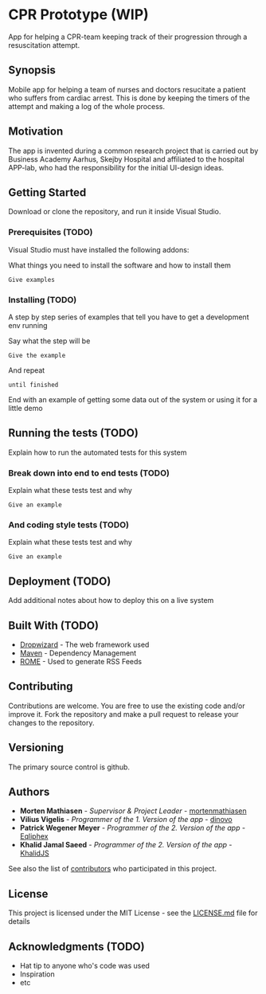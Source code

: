 # CPR Prototype (WIP)

App for helping a CPR-team keeping track of their progression through a resuscitation attempt. 

## Synopsis

Mobile app for helping a team of nurses and doctors resucitate a patient who suffers from cardiac arrest. This is done by keeping the
timers of the attempt and making a log of the whole process.

## Motivation

The app is invented during a common research project that is carried out by Business Academy Aarhus, Skejby Hospital and affiliated to the hospital APP-lab, who had the responsibility for the initial UI-design ideas.

## Getting Started

Download or clone the repository, and run it inside Visual Studio.

### Prerequisites (TODO)

Visual Studio must have installed the following addons:


What things you need to install the software and how to install them

```
Give examples
```

### Installing (TODO)

A step by step series of examples that tell you have to get a development env running

Say what the step will be

```
Give the example
```

And repeat

```
until finished
```

End with an example of getting some data out of the system or using it for a little demo

## Running the tests (TODO) 

Explain how to run the automated tests for this system

### Break down into end to end tests (TODO)

Explain what these tests test and why

```
Give an example
```

### And coding style tests (TODO)

Explain what these tests test and why

```
Give an example
```

## Deployment (TODO)

Add additional notes about how to deploy this on a live system

## Built With (TODO)

* [Dropwizard](http://www.dropwizard.io/1.0.2/docs/) - The web framework used
* [Maven](https://maven.apache.org/) - Dependency Management
* [ROME](https://rometools.github.io/rome/) - Used to generate RSS Feeds

## Contributing 

Contributions are welcome. You are free to use the existing code and/or improve it. Fork the repository and make a pull request to release your changes to the repository.

## Versioning

The primary source control is github.

## Authors

* **Morten Mathiasen** - *Supervisor & Project Leader* - [mortenmathiasen](https://github.com/mortenmathiasen)
* **Vilius Vigelis** - *Programmer of the 1. Version of the app* - [dinovo](https://github.com/dinovo)
* **Patrick Wegener Meyer** - *Programmer of the 2. Version of the app* - [Eqliphex](https://github.com/Eqliphex)
* **Khalid Jamal Saeed** - *Programmer of the 2. Version of the app* - [KhalidJS](https://github.com/KhalidJS)


See also the list of [contributors](https://github.com/your/project/contributors) who participated in this project.

## License

This project is licensed under the MIT License - see the [LICENSE.md](LICENSE.md) file for details

## Acknowledgments (TODO)

* Hat tip to anyone who's code was used
* Inspiration
* etc
